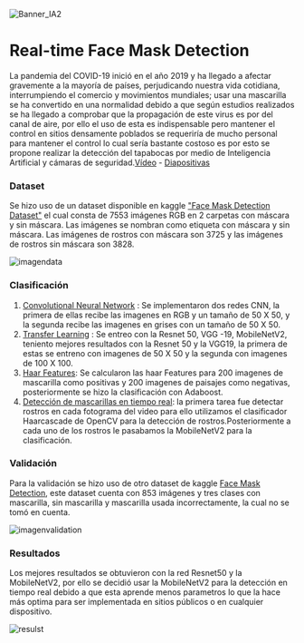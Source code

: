 ![Banner_IA2](images/banner-dimensiones.png)

# Real-time Face Mask Detection


La pandemia del COVID-19 inició en el año 2019 y ha llegado a afectar gravemente a la mayoría de países, perjudicando nuestra vida cotidiana, interrumpiendo el comercio y movimientos mundiales; usar una mascarilla se ha convertido en una normalidad debido a que según estudios realizados se ha llegado a comprobar que la propagación de este virus es por del canal de aire, por ello el uso de esta es indispensable pero mantener el control en sitios densamente poblados se requeriría de mucho personal para mantener el control lo cual sería bastante costoso es por esto se propone realizar la detección del tapabocas por medio de Inteligencia Artificial y cámaras de seguridad.[Vídeo](https://www.youtube.com/watch?v=_bMRN4Xwu6M)   - [Diapositivas](https://www.canva.com/design/DAEYHR-TSQ8/L8Su5uWWSTb6DLIR-of6ow/view?utm_content=DAEYHR-TSQ8&utm_campaign=designshare&utm_medium=link&utm_source=publishsharelink)

### Dataset
Se hizo uso de un dataset disponible en kaggle ["Face Mask Detection Dataset"](https://www.kaggle.com/omkargurav/face-mask-dataset?select=data) el cual consta de 7553 imágenes RGB en 2 carpetas con máscara y sin máscara. Las imágenes se nombran como etiqueta con máscara y sin máscara. Las imágenes de rostros con máscara son 3725 y las imágenes de rostros sin máscara son 3828.

![imagendata](images/imagendata.png)

### Clasificación

1. [Convolutional  Neural Network](Classification.ipynb) : Se implementaron dos redes CNN, la primera de ellas recibe las imagenes en RGB y un tamaño de 50 X 50, y la segunda recibe las imagenes en grises con un tamaño de 50 X 50.
2. [Transfer Learning](Classification.ipynb) : Se entreo con la Resnet 50, VGG -19,  MobileNetV2, teniento mejores resultados con la Resnet 50 y la VGG19, la primera de estas se entreno con imagenes de 50 X 50 y la segunda con imagenes de 100 X 100.
3. [Haar Features](Haar_features.ipynb): Se calcularon las haar Features para 200 imagenes de mascarilla como positivas y 200 imagenes de paisajes como negativas, posteriormente se hizo la clasificación con Adaboost.
3. [Detección de mascarillas en tiempo real](ClassificationRealTime.ipynb): la primera tarea fue detectar rostros en cada fotograma del video para ello utilizamos el clasificador Haarcascade de OpenCV para la detección de rostros.Posteriormente a cada uno de los rostros le pasabamos la MobileNetV2 para la clasificación.

### Validación 

Para la validación se hizo uso de otro dataset de kaggle [Face Mask Detection](https://www.kaggle.com/andrewmvd/face-mask-detection?fbclid=IwAR1Iz0mqagxjPcDUadYDA4Hj9uD2bSLhDw2dvXIyibxS6gns3wAueLr2XYY), este dataset cuenta con 853 imágenes y tres clases con mascarilla, sin mascarilla y mascarilla usada incorrectamente, la cual no se tomó en cuenta.

![imagenvalidation](images/validate_data.png)


### Resultados

Los mejores resultados se obtuvieron con la red Resnet50 y la MobileNetV2, por ello se decidió usar la MobileNetV2 para la detección en tiempo real debido a que esta aprende menos parametros lo que la hace más optima para ser implementada en sitios públicos o en cualquier dispositivo.


![resulst](images/video__1_.gif)
